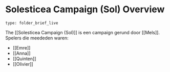 # Solesticea Campaign (Sol) Overview
 
```ccard
type: folder_brief_live
```
 
The [[Solesticea Campaign (Sol)]] is een campaign gerund door [[Mels]]. Spelers die meededen waren:
* [[Emre]]
* [[Anna]] 
* [[Quinten]]
* [[Olivier]]